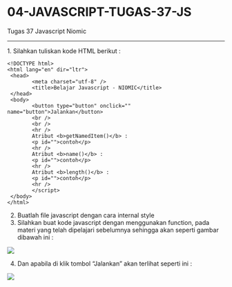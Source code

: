 # 04-JAVASCRIPT-TUGAS-37-JS
Tugas 37 Javascript Niomic
<hr>
1. Silahkan tuliskan kode HTML berikut : <br>

```
<!DOCTYPE html>
<html lang="en" dir="ltr">
 <head>
        <meta charset="utf-8" />
        <title>Belajar Javascript - NIOMIC</title>
 </head>
 <body>
        <button type="button" onclick="" name="button">Jalankan</button>
        <br />
        <br />
        <hr />
        Atribut <b>getNamedItem()</b> :
        <p id="">contoh</p>
        <hr />
        Atribut <b>name()</b> :
        <p id="">contoh</p>
        <hr />
        Atribut <b>length()</b> :
        <p id="">contoh</p>
        <hr />
        </script>
 </body>
</html>
```
2. Buatlah file javascript dengan cara internal style
3. Silahkan buat kode javascript dengan menggunakan function, pada materi yang telah dipelajari sebelumnya sehingga akan seperti gambar dibawah ini : <br>
<img src="https://lh3.googleusercontent.com/V6GOecunYYQIkHqfTZTGgpbSgeby7fUMFIJLaXlDjGC02xcWZbHdHLOMqiFP7L8j3e3HbjeYPFFvoQvPpTdQI94STpnuJzDmJU17O0Pm2V4aDFaZ7D3nyaBQprDX4oe1GS2_46-z">

4. Dan apabila di klik tombol “Jalankan” akan terlihat seperti ini :<br>
<img src ="https://lh6.googleusercontent.com/wsxL_cbvGeODzUkltreH2eSAgF5hristflaOfK2YP0lNHRWv1mgSEbMm-Tv-ngwfDHEzAkAFKCgk3o-ijG-ea2am3608OUkC_MJMsGVymM6RXatJJiRF8QL_VYPAUDVDD8p3CG5B">
